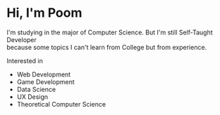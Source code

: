 # Hi, I'm Poom 
I'm studying in the major of Computer Science. But I'm still Self-Taught Developer   
because some topics I can't learn from College but from experience. 

Interested in 
- Web Development 
- Game Development 
- Data Science 
- UX Design 
- Theoretical Computer Science 

